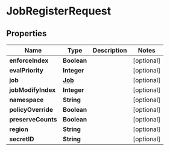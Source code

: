 

# JobRegisterRequest


## Properties

Name | Type | Description | Notes
------------ | ------------- | ------------- | -------------
**enforceIndex** | **Boolean** |  |  [optional]
**evalPriority** | **Integer** |  |  [optional]
**job** | [**Job**](Job.md) |  |  [optional]
**jobModifyIndex** | **Integer** |  |  [optional]
**namespace** | **String** |  |  [optional]
**policyOverride** | **Boolean** |  |  [optional]
**preserveCounts** | **Boolean** |  |  [optional]
**region** | **String** |  |  [optional]
**secretID** | **String** |  |  [optional]



